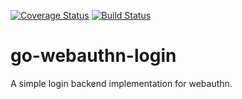 [![Coverage Status](https://coveralls.io/repos/github/strangnet/go-webauthn-login/badge.svg?branch=feature/build-and-test)](https://coveralls.io/github/strangnet/go-webauthn-login?branch=feature/build-and-test) 
[![Build Status](https://travis-ci.org/strangnet/go-webauthn-login.svg?branch=develop)](https://travis-ci.org/strangnet/go-webauthn-login)

# go-webauthn-login

A simple login backend implementation for webauthn.
